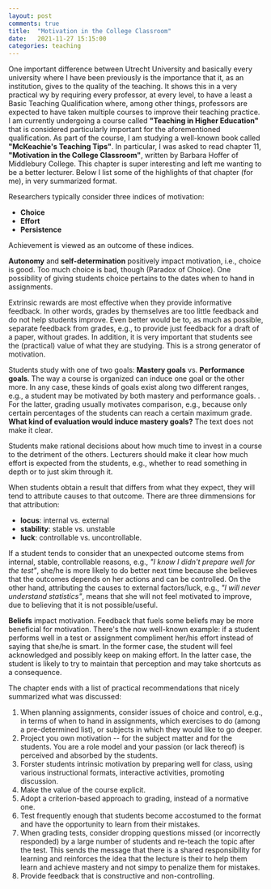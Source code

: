 ```yaml
---
layout: post
comments: true
title:  "Motivation in the College Classroom"
date:   2021-11-27 15:15:00
categories: teaching
---
```


One important difference between Utrecht University and basically every university where I have been previously is the importance that it, as an institution, gives to the quality of the teaching. It shows this in a very practical wy by requiring every professor, at every level, to have a least a Basic Teaching Qualification where, among other things, professors are expected to have taken multiple courses to improve their teaching practice. I am currently undergoing a course called **"Teaching in Higher Education"** that is considered particularly important for the aforementioned qualification. As part of the course, I am studying a well-known book called **"McKeachie's Teaching Tips"**. In particular, I was asked to read chapter 11, **"Motivation in the College Classroom"**, written by Barbara Hoffer of Middlebury College. This chapter is super interesting and left me wanting to be a better lecturer. Below I list some of the highlights of that chapter (for me), in very summarized format. 

Researchers typically consider three indices of motivation: 
- **Choice**
- **Effort**
- **Persistence**

Achievement is viewed as an outcome of these indices. 

**Autonomy** and **self-determination** positively impact motivation, i.e., choice is good. Too much choice is bad, though (Paradox of Choice). One possibility of giving students choice pertains to the dates when to hand in assignments. 

Extrinsic rewards are most effective when they provide informative feedback. In other words, grades by themselves are too little feedback and do not help students improve. Even better would be to, as much as possible, separate feedback from grades, e.g., to provide just feedback for a draft of a paper, without grades. In addition, it is very important that students see the (practical) value of what they are studying. This is a strong generator of motivation.

Students study with one of two goals: **Mastery goals** vs. **Performance goals**. The way a course is organized can induce one goal or the other more. In any case, these kinds of goals exist along two different ranges, e.g., a student may be motivated by both mastery and performance goals. . For the latter, grading usually motivates comparison, e.g., because only certain percentages of the students can reach a certain maximum grade. **What kind of evaluation would induce mastery goals?** The text does not make it clear. 

Students make rational decisions about how much time to invest in a course to the detriment of the others. Lecturers should make it clear how much effort is expected from the students, e.g., whether to read something in depth or to just skim through it.

When students obtain a result that differs from what they expect, they will tend to attribute causes to that outcome. There are three dimmensions for that attribution: 
  - **locus**: internal vs. external
  - **stability**: stable vs. unstable
  - **luck**: controllable vs. uncontrollable.

If a student tends to consider that an unexpected outcome stems from internal, stable, controllable reasons, e.g., *"I know I didn't prepare well for the test"*, she/he is more likely to do better next time because she believes that the outcomes depends on her actions and can be controlled. On the other hand, attributing the causes to external factors/luck, e.g., *"I will never understand statistics"*, means that she will not feel motivated to improve, due to believing that it is not possible/useful.

**Beliefs** impact motivation. Feedback that fuels some beliefs may be more beneficial for motivation. There's the now well-known example: if a student performs well in a test or assignment compliment her/his effort instead of saying that she/he is smart. In the former case, the student will feel acknowledged and possibly keep on making effort. In the latter case, the student is likely to try to maintain that perception and may take shortcuts as a consequence. 

The chapter ends with a list of practical recommendations that nicely summarized what was discussed: 

1. When planning assignments, consider issues of choice and control, e.g., in terms of when to hand in assignments, which exercises to do (among a pre-determined list), or subjects in which they would like to go deeper. 
2. Project you own motivation -- for the subject matter and for the students. You are a role model and your passion (or lack thereof) is perceived and absorbed by the students.
3. Forster students intrinsic motivation by preparing well for class, using various instructional formats, interactive activities, promoting discussion. 
4. Make the value of the course explicit.
5. Adopt a criterion-based approach to grading, instead of a normative one.
6. Test frequently enough that students become accostumed to the format and have the opportunity to learn from their mistakes. 
7. When grading tests, consider dropping questions missed (or incorrectly responded) by a large number of students and re-teach the topic after the test. This sends the message that there is a shared responsibility for learning and reinforces the idea that the lecture is their to help them learn and achieve mastery and not simpy to penalize them for mistakes.
8. Provide feedback that is constructive and non-controlling.